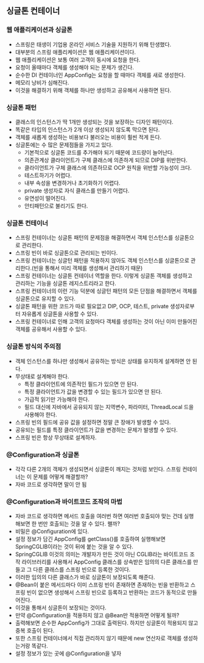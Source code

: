 ## 싱글톤 컨테이너

### 웹 애플리케이션과 싱글톤
- 스프링은 태생이 기업용 온라인 서비스 기술을 지원하기 위해 탄생했다.
- 대부분의 스프링 애플리케이션은 웹 애플리케이션이다.
- 웹 애플리케이션은 보통 여러 고객이 동시에 요청을 한다.
- 요청이 올때마다 객체를 생성해야 되는 문제가 생긴다.
- 순수한 DI 컨테이너인 AppConfig는 요청을 할 때마다 객체를 새로 생성한다.
- 메모리 낭비가 심해진다.
- 이것을 해결하기 위해 객체를 하나만 생성하고 공유해서 사용하면 된다.

### 싱글톤 패턴
- 클래스의 인스턴스가 딱 1개만 생성되는 것을 보장하는 디자인 패턴이다.
- 똑같은 타입의 인스턴스가 2개 이상 생성되지 않도록 막으면 된다.
- 객체를 새롭게 생성하는 비용보다 불러오는 비용이 훨씬 적게 든다.
- 싱글톤에는 수 많은 문제점들을 가지고 있다.
  - 기본적으로 싱글톤 코드를 추가해야 되기 때문에 코드량이 늘어난다.
  - 의존관계상 클라이언트가 구체 클래스에 의존하게 되므로 DIP를 위반한다.
  - 클라이언트가 구체 클래스에 의존하므로 OCP 원칙을 위반할 가능성이 크다.
  - 테스트하기가 어렵다.
  - 내부 속성을 변경하거나 초기화하기 어렵다.
  - private 생성자로 자식 클래스를 만들기 어렵다.
  - 유연성이 떨어진다.
  - 안티패턴으로 불리기도 한다.

### 싱글톤 컨테이너
- 스프링 컨테이너는 싱글톤 패턴의 문제점을 해결하면서 객체 인스턴스를 싱글톤으로 관리한다.
- 스프링 빈이 바로 싱글톤으로 관리되는 빈이다.
- 스프링 컨테이너는 싱글턴 패턴을 적용하지 않아도 객체 인스턴스를 싱글톤으로 관리한다.(빈을 통해서 미리 객체를 생성해서 관리하기 때문)
- 스프링 컨테이너는 싱글톤 컨테이너 역할을 한다. 이렇게 싱글톤 객체를 생성하고 관리하는 기능을 싱글톤 레지스트리라고 한다.
- 스프링 컨테이너의 이런 기능 덕분에 싱글턴 패턴의 모든 단점을 해결하면서 객체를 싱글톤으로 유지할 수 있다.
- 싱글톤 패턴을 위한 코드가 따로 필요없고 DIP, OCP, 테스트, private 생성자로부터 자유롭게 싱글톤을 사용할 수 있다.
- 스프링 컨테이너로 인해 고객의 요청마다 객체를 생성하는 것이 아닌 이미 만들어진 객체를 공유해서 사용할 수 있다.

### 싱글톤 방식의 주의점
- 객체 인스턴스를 하나만 생성해서 공유하는 방식은 상태를 유지하게 설계하면 안 된다.
- 무상태로 설계해야 한다.
  - 특정 클라이언트에 의존적인 필드가 있으면 안 된다.
  - 특정 클라이언트가 값을 변경할 수 있는 필드가 있으면 안 된다.
  - 가급적 읽기만 가능해야 한다.
  - 필드 대신에 자바에서 공유되지 않는 지역변수, 파라미터, ThreadLocal 드을 사용해야 한다.
- 스프링 빈의 필드에 공유 값을 설정하면 정말 큰 장애가 발생할 수 있다.
- 공유되는 필드를 특정 클라이언트가 값을 변경하는 문제가 발생할 수 있다.
- 스프링 빈은 항상 무상태로 설계하자.

### @Configuration과 싱글톤
- 각각 다른 2개의 객체가 생성되면서 싱글톤이 깨지는 것처럼 보인다. 스프링 컨테이너는 이 문제를 어떻게 해결할까?
- 자바 코드로 생각하면 말이 안 됨

### @Configuration과 바이트코드 조작의 마법
- 자바 코드로 생각하면 메서드 호출을 여러번 하면 여러번 호출되야 맞는 건데 실행해보면 한 번만 호출되는 것을 알 수 있다. 왤까?
- 비밀은 @Configuration에 있다.
- 설정 정보가 담긴 AppConfig를 getClass()를 호출하여 실행해보면 SpringCGLIB이라는 것이 뒤에 붙는 것을 알 수 있다.
- SpringCGLIB 이것의 의미는 개발자가 만든 것이 아닌 CGLIB라는 바이트코드 조작 라이브러리를 사용해서 AppConfig 클래스를 상속받은 임의의 다른 클래스를 만들고 그 다른 클래스를 스프링 빈으로 등록한 것이다.
- 이러한 임의의 다른 클래스가 바로 싱글톤이 보장되도록 해준다.
- @Bean이 붙은 메서드마다 이미 스프링 빈이 존재하면 존재하는 빈을 반환하고 스프링 빈이 없으면 생성해서 스프링 빈으로 등록하고 반환하는 코드가 동적으로 만들어진다.
- 이것을 통해서 싱글톤이 보장되는 것이다.
- 만약 @Configuration을 적용하지 않고 @Bean만 적용하면 어떻게 될까?
- 출력해보면 순수한 AppConfig가 그대로 출력된다. 하지만 싱글톤이 적용되지 않고 중복 호출이 된다.
- 또한 스프링 컨테이너에서 직접 관리하지 않기 때문에 new 연산자로 객체를 생성하는거랑 똑같다.
- 설정 정보가 있는 곳에 @Configuration을 넣자

